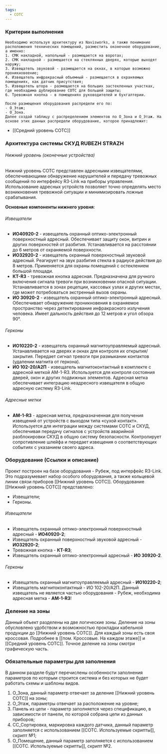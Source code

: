 ```yaml
---
tags:
  - СОТС
---
```

### Критерии выполнения

	Необходимо используя архитектуру из Navisworks, а также понимание расположения технических помещений, разместить оконечное оборудование, а именно:
	1. СМК накладной, напольный - размещается на воротах;
	2. СМК накладной - размещается на стеклянных дверях, которые выходят наружу;
	3. Извещатель звуковой - размещается на окнах, в которые возможно проникновеение;
	4. Извещатель инфракрасный объемный - размещается в охраняемых помещениях, как датчик присутствия;
	5. Извещатель штора - размещается на больших застекленных участках, где необхадима дублирование СОТС для большей защиты;
	6. Тревожная кнопка - в помещениях руководителей и бухгалтерии.
	
	После размещения оборудования распредели его по:
	- О_Этаж;
	- О_Зона.
	Далее создай таблицу с распределением элементов по О_Зона и О_Этаж. На основе этих данных распредели оборудование, которое принадлежит:
- [[Средний уровень СОТС]]


### Архитектура системы СКУД RUBEZH STRAZH

###### Нижний уровень (оконечные устройства)

Нижний уровень СОТС представлен адресными извещателями, обеспечивающими обнаружение нарушителей и передачу тревожных сообщений по интерфейсу R3-Link на приборы управления. Использование адресных устройств позволяет точно определять место возникновения тревожной ситуации и минимизировать ложные срабатывания.

**Основные компоненты нижнего уровня**:
###### Извещатели

- **ИО40920-2** - извещатель охранный оптико-электронный поверхностный адресный. Обеспечивает защиту окон, витрин и других поверхностей от разбития. Устанавливается на расстоянии до 6 метров от охраняемой поверхности.
- **ИО32920-2** - извещатель охранный поверхностный звуковой адресный. Реагирует на звук разбития стекла в радиусе действия до 8 метров. Применяется для охраны помещений с остеклением большой площади.
- **КТ-R3** - тревожная кнопка адресная. Предназначена для ручного включения сигнала тревоги при возникновении опасной ситуации. Устанавливается в зонах рецепции, кассовых узлах и других местах, где может потребоваться экстренный вызов охраны.
- **ИО 30920-2** - извещатель охранный оптико-электронный адресный. Обеспечивает обнаружение проникновения в охраняемое пространство через детектирование инфракрасного излучения человека. Имеет дальность действия до 12 метров и угол обзора 90°.

###### Герконы

- **ИО10220-2** - извещатель охранный магнитоуправляемый адресный. Устанавливается на дверях и окнах для контроля их открытия/закрытия. Передает сигнал тревоги при размыкании контактов (удалении магнита от геркона).
- **ИО 102-20/А2П** - извещатель магнитоконтактный в комплекте с адресной меткой АМ-1-R3. Используется для контроля состояния дверей, окон и других подвижных элементов. Адресная метка обеспечивает интеграцию неадресного извещателя в общую адресную систему R3-Link.
###### Адресные метки

- **АМ-1-R3** - адресная метка, предназначенная для получения извещений от устройств с выходом типа «сухой контакт». Используется для интеграции между системами СОТС и СКУД, обеспечивая передачу сигналов с устройств аварийной разблокировки СКУД в общую систему безопасности. Контролирует сопротивление шлейфа и передает извещения о соответствующих событиях с указанием своего адреса.

### Оборудование (Ссылки и описание)
Проект построен на базе оборудования - Рубеж, под интерфейс R3-Link. Это подразумевает набор особого оборудования, а также кольцевой линии связи приборов [[Нижний уровень СОТС]].
Оборудование [[Нижний уровень СОТС]] представлено:
- Извещатели;
- Герконы.
###### Извещатели 
- Извещатель охранный оптико-электронный поверхностный адресный - **ИО40920-2**;
- Извещатель охранный поверхностный звуковой адресный - **ИО32920-2**;
- Тревожная кнопка - **КТ-R3**;
- Извещатель охранный оптико-электронный адресный - **ИО 30920-2**.
###### Герконы
- Извещатель охранный магнитоуправляемый адресный - **ИО10220-2**;
- Извещатель магнитоконтактный - ИО 102-20/А2П. Данный извещатель не является частью оборудования - Рубеж, необходима адресная метка - **АМ-1-R3**!

### Деление на зоны 

Данный объект разделены на две логические зоны. Деление на зоны обусловлено удобством и возможностью прокладки кабельной продукции до [[Нижний уровень СОТС]]. Для каждый зоны есть своя кроссовая. Подробнее в [[пом. Кроссовые. На каждом этаже]] и [[Средний уровень СОТС]].
Точное деление на зоны смотри графическую часть.

### Обязательные параметры для заполнения
В данном разделе будут перечислены особенности заполнения параметров по которым строится система и без которых не будет работать схемы и шаблоны видов.
1. О_Зона, данный параметр отвечает за деление [[Нижний уровень СОТС]] на зоны;
2. О_Этаж, параметры отвечает за расположение на уровне;
3. Панель из цепи - параметр заполняется через спецификацию, в зависимости от панели, по которой собрана цепи из данных приборов;
4. СС_Сортировка, маркировка каждого датчика, данный параметр заполняется с использованием [[СОТС. Используемые скрипты]], скрипт №1;
5. О_Помещение, данный параметр заполняется с использованием [[СОТС. Используемые скрипты]], скрипт №2.
